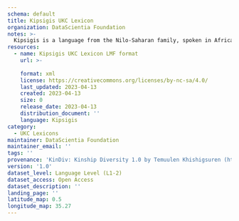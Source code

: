 ```yaml
---
schema: default
title: Kipsigis UKC Lexicon
organization: DataScientia Foundation
notes: >-
  Kipsigis is a language from the Nilo-Saharan family, spoken in Africa. The UKC Lexicon of Kipsigis is represented as a lexico-semantic network. It consists of words, word senses, synsets, as well as sense-level and synset-level relationships.
resources:
  - name: Kipsigis UKC Lexicon LMF format
    url: >-
      
    format: xml
    license: https://creativecommons.org/licenses/by-nc-sa/4.0/
    last_updated: 2023-04-13
    created: 2023-04-13
    size: 0
    release_date: 2023-04-13
    distribution_document: ''
    language: Kipsigis
category:
  - UKC Lexicons
maintainer: DataScientia Foundation
maintainer_email: ''
tags: ''
provenance: 'KinDiv: Kinship Diversity 1.0 by Temuulen Khishigsuren (http://ukc.disi.unitn.it/index.php/kinship/); Princeton WordNet 2.1 by Princeton University (https://wordnet.princeton.edu)'
version: '1.0'
dataset_level: Language Level (L1-2)
dataset_access: Open Access
dataset_description: ''
landing_page: ''
latitude_map: 0.5
longitude_map: 35.27
---
```


